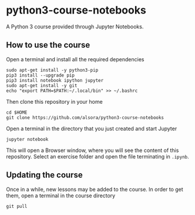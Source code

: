 # python3-course-notebooks


A Python 3 course provided through Jupyter Notebooks.


## How to use the course

Open a terminal and install all the required dependencies

    sudo apt-get install -y python3-pip
    pip3 install --upgrade pip
    pip3 install notebook ipython jupyter
    sudo apt-get install -y git
    echo "export PATH=$PATH:~/.local/bin" >> ~/.bashrc

Then clone this repository in your home

    cd $HOME
    git clone https://github.com/alsora/python3-course-notebooks

Open a terminal in the directory that you just created and start Jupyter

    jupyter notebook

This will open a Browser window, where you will see the content of this repository.
Select an exercise folder and open the file terminating in `.ipynb`.


## Updating the course

Once in a while, new lessons may be added to the course.
In order to get them, open a terminal in the course directory

    git pull

